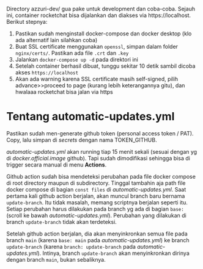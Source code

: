 Directory azzuri-dev/ gua pake untuk development dan coba-coba. Sejauh ini, container rocketchat bisa dijalankan dan diakses via https://localhost. Berikut stepnya:

1. Pastikan sudah menginstall docker-compose dan docker desktop (klo ada alternatif lain silahkan coba)
2. Buat SSL certificate menggunakan `openssl`, simpan dalam folder `nginx/certs/`. Pastikan ada file `.crt` dan `.key`
2. Jalankan `docker-compose up -d` pada direktori ini
3. Setelah container berhasil dibuat, tunggu sekitar 10 detik sambil dicoba akses `https://localhost`
4. Akan ada warning karena SSL certificate masih self-signed, pilih advance>>proceed to page (kurang lebih keterangannya gitu), dan hwalaaa rocketchat bisa jalan via https

# Tentang automatic-updates.yml

Pastikan sudah men-generate github token (personal access token / PAT). Copy, lalu simpan di _secrets_ dengan nama TOKEN_GITHUB.

_automatic-updates.yml_ akan running tiap 15 menit sekali (sesuai dengan yg di _docker.official.image_ github). Tapi sudah dimodifikasi sehingga bisa di trigger secara manual di menu **Actions**.

Github action sudah bisa mendeteksi perubahan pada file docker compose di root directory maupun di subdirectory. Tinggal tambahin aja path file docker compose di bagian `const files` di _automatic-updates.yml_. Saat pertama kali github action berjalan, akan muncul branch baru bernama `update-branch`. Itu tidak masalah, memang scriptnya berjalan seperti itu. Setiap perubahan harus dilakukan pada branch yg ada di bagian `base: ` (scroll ke bawah _automatic-updates.yml_). Perubahan yang dilakukan di branch `update-branch` tidak akan terdeteksi.

Setelah github action berjalan, dia akan menyinkronkan semua file pada branch `main` (karena `base: main` pada _automatic-updates.yml_) ke branch `update-branch` (karena `branch: update-branch` pada _automatic-updates.yml_). Intinya, branch `update-branch` akan menyinkronkan dirinya dengan branch `main`, bukan sebaliknya.
